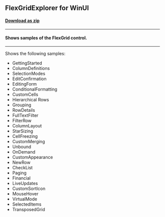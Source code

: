 ## FlexGridExplorer for WinUI
#### [Download as zip](https://grapecity.github.io/DownGit/#/home?url=https://github.com/GrapeCity/ComponentOne-WinUI-Samples/tree/master/NET_9/Grid/FlexGridExplorer)
____
#### Shows samples of the FlexGrid control.
____
Shows the following samples:


* GettingStarted
* ColumnDefinitions
* SelectionModes
* EditConfirmation
* EditingForm
* ConditionalFormatting
* CustomCells
* Hierarchical Rows
* Grouping
* RowDetails
* FullTextFilter
* FilterRow
* ColumnLayout
* StarSizing
* CellFreezing
* CustomMerging
* Unbound
* OnDemand
* CustomAppearance
* NewRow
* CheckList
* Paging
* Financial
* LiveUpdates
* CustomSortIcon
* MouseHover
* VirtualMode
* SelectedItems
* TransposedGrid
